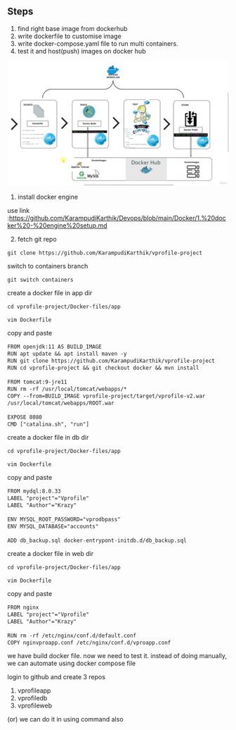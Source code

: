 

## Steps
1. find right base image from dockerhub
2. write dockerfile to customise image
3. write docker-compose.yaml file to run multi containers.
4. test it and host(push) images on docker hub

![image alt](https://github.com/KarampudiKarthik/Devops/blob/main/Docker/containerization/images/7.png?raw=true)

 1. install docker engine
    
use link :https://github.com/KarampudiKarthik/Devops/blob/main/Docker/1.%20docker%20-%20engine%20setup.md

2. fetch git repo
```
git clone https://github.com/KarampudiKarthik/vprofile-project
```
switch to containers branch
```
git switch containers
```
create a docker file in app dir
```
cd vprofile-project/Docker-files/app
```
```
vim Dockerfile
```
copy and paste
```
FROM openjdk:11 AS BUILD_IMAGE
RUN apt update && apt install maven -y
RUN git clone https://github.com/KarampudiKarthik/vprofile-project
RUN cd vprofile-project && git checkout docker && mvn install

FROM tomcat:9-jre11
RUN rm -rf /usr/local/tomcat/webapps/*
COPY --from=BUILD_IMAGE vprofile-project/target/vprofile-v2.war /usr/local/tomcat/webapps/ROOT.war

EXPOSE 8080
CMD ["catalina.sh", "run"]
```
create a docker file in db dir
```
cd vprofile-project/Docker-files/app
```
```
vim Dockerfile
```
copy and paste
```
FROM mydql:8.0.33
LABEL "project"="Vprofile"
LABEL "Author"="Krazy"

ENV MYSQL_ROOT_PASSWORD="vprodbpass"
ENV MYSQL_DATABASE="accounts"

ADD db_backup.sql docker-entrypont-initdb.d/db_backup.sql
```

create a docker file in web dir
```
cd vprofile-project/Docker-files/app
```
```
vim Dockerfile
```
copy and paste
```
FROM nginx
LABEL "project"="Vprofile"
LABEL "Author"="Krazy"

RUN rm -rf /etc/nginx/conf.d/default.conf
COPY nginvproapp.conf /etc/nginx/conf.d/vproapp.conf
```
 we have build docker file. now we need to test it. instead of doing manually, we can automate using docker compose file

 

login to github and create 3 repos
1. vprofileapp
2. vprofiledb
3. vprofileweb

(or) we can do it in using command also














